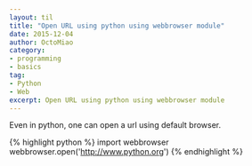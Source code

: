 ```yaml
---
layout: til
title: "Open URL using python using webbrowser module"
date: 2015-12-04
author: OctoMiao
category:
- programming
- basics
tag:
- Python
- Web
excerpt: Open URL using python using webbrowser module
---
```


Even in python, one can open a url using default browser.

{% highlight python %}
import webbrowser
webbrowser.open('http://www.python.org')
{% endhighlight %}
